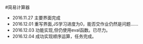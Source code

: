 #简易计算器
* 2016.11.27 主要界面完成
* 2016.12.01 重写界面,JS学习进度为0，能否交作业仍然是问题……
* 2016.12.03 功能实现,但仍使用eval函数。已尽力。
* 2016.12.04 成功实现顺序运算，任务完成。
